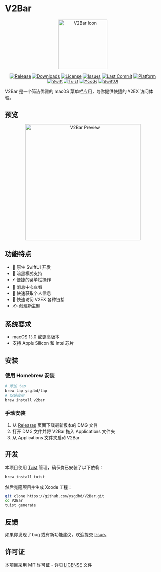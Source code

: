 # V2Bar

<div align="center">
    <img src="icon.png" width="160" height="160" alt="V2Bar Icon">
</div>

<div align="center">

[![Release](https://img.shields.io/github/v/release/ysgdbd/V2Bar)](https://github.com/ysgdbd/V2Bar/releases/latest)
[![Downloads](https://img.shields.io/github/downloads/ysgdbd/V2Bar/total)](https://github.com/ysgdbd/V2Bar/releases)
[![License](https://img.shields.io/github/license/ysgdbd/V2Bar)](https://github.com/ysgdbd/V2Bar/blob/main/LICENSE)
[![Issues](https://img.shields.io/github/issues/ysgdbd/V2Bar)](https://github.com/ysgdbd/V2Bar/issues)
[![Last Commit](https://img.shields.io/github/last-commit/ysgdbd/V2Bar)](https://github.com/ysgdbd/V2Bar/commits/main)
[![Platform](https://img.shields.io/badge/platform-macOS%2013%2B-brightgreen)](https://github.com/ysgdbd/V2Bar/releases/latest)
[![Swift](https://img.shields.io/badge/Swift-5.9-orange)](https://github.com/ysgdbd/V2Bar)
[![Tuist](https://img.shields.io/badge/Powered%20by-Tuist-blue)](https://tuist.io)
[![Xcode](https://img.shields.io/badge/Xcode-15.0%2B-blue)](https://developer.apple.com/xcode/)
[![SwiftUI](https://img.shields.io/badge/SwiftUI-4.0-blue)](https://developer.apple.com/xcode/swiftui/)

</div>

V2Bar 是一个简洁优雅的 macOS 菜单栏应用，为你提供快捷的 V2EX 访问体验。

## 预览

<div align="center">
    <img src="preview.png" width="375" alt="V2Bar Preview">
</div>

## 功能特点

- 🚀 原生 SwiftUI 开发
- 🔔 暗黑模式支持
- ⚡️ 便捷的菜单栏操作
- 💬 消息中心查看
- 👤 快速获取个人信息
- 🔗 快速访问 V2EX 各种链接
- ✍️ 创建新主题

## 系统要求

- macOS 13.0 或更高版本
- 支持 Apple Silicon 和 Intel 芯片

## 安装

### 使用 Homebrew 安装

```bash
# 添加 tap
brew tap ysgdbd/tap
# 安装应用
brew install v2bar
```

### 手动安装

1. 从 [Releases](https://github.com/ysgdbd/V2Bar/releases) 页面下载最新版本的 DMG 文件
2. 打开 DMG 文件并将 V2Bar 拖入 Applications 文件夹
3. 从 Applications 文件夹启动 V2Bar

## 开发

本项目使用 [Tuist](https://tuist.io) 管理，确保你已安装了以下依赖：

```bash
brew install tuist
```

然后克隆项目并生成 Xcode 工程：

```bash
git clone https://github.com/ysgdbd/V2Bar.git
cd V2Bar
tuist generate
```

## 反馈

如果你发现了 bug 或有新功能建议，欢迎提交 [Issue](https://github.com/ysgdbd/V2Bar/issues)。

## 许可证

本项目采用 MIT 许可证 - 详见 [LICENSE](LICENSE) 文件 
